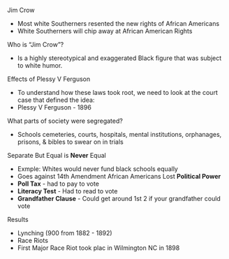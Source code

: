 <!-----

Yay, no errors, warnings, or alerts!

Conversion time: 0.377 seconds.


Using this Markdown file:

1. Paste this output into your source file.
2. See the notes and action items below regarding this conversion run.
3. Check the rendered output (headings, lists, code blocks, tables) for proper
   formatting and use a linkchecker before you publish this page.

Conversion notes:

* Docs to Markdown version 1.0β34
* Fri Oct 13 2023 04:19:41 GMT-0700 (PDT)
* Source doc: Copy of Unit 4-8
----->


Jim Crow
* Most white Southerners resented the new rights of African Americans
* White Southerners will chip away at African American Rights

Who is “Jim Crow”?
* Is a highly stereotypical and exaggerated Black figure that was subject to white humor.

Effects of Plessy V Ferguson
*  To understand how these laws took root, we need to look at the court case that defined the idea:
* Plessy V Ferguson - 1896 

What parts of society were segregated? 
* Schools cemeteries, courts, hospitals, mental institutions, orphanages, prisons, & bibles to swear on in trials

Separate But Equal is **Never** Equal  
*  Exmple: Whites would never fund black schools equally
* Goes against 14th Amendment
African Americans Lost **Political Power**
* **Poll Tax** - had to pay to vote
* **Literacy Test** - Had to read to vote
* **Grandfather Clause** -  Could get around 1st 2 if your grandfather could vote

Results
* Lynching (900 from 1882 - 1892)
* Race Riots
* First Major Race Riot took plac in Wilmington NC in 1898
